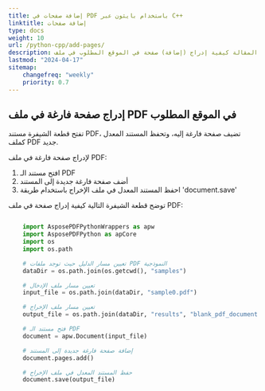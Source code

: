 ```yaml
---
title: إضافة صفحات في PDF باستخدام بايثون عبر C++
linktitle: إضافة صفحات
type: docs
weight: 10
url: /python-cpp/add-pages/
description: تعلمك هذه المقالة كيفية إدراج (إضافة) صفحة في الموقع المطلوب في ملف PDF باستخدام بايثون عبر C++.
lastmod: "2024-04-17"
sitemap:
    changefreq: "weekly"
    priority: 0.7
---
```


## إدراج صفحة فارغة في ملف PDF في الموقع المطلوب

تفتح قطعة الشيفرة مستند PDF، تضيف صفحة فارغة إليه، وتحفظ المستند المعدل كملف PDF جديد.

لإدراج صفحة فارغة في ملف PDF:

1. افتح مستند الـ PDF
1. أضف صفحة فارغة جديدة إلى المستند
1. احفظ المستند المعدل في ملف الإخراج باستخدام طريقة 'document.save'

توضح قطعة الشيفرة التالية كيفية إدراج صفحة في ملف PDF:

```python

    import AsposePDFPythonWrappers as apw
    import AsposePDFPython as apCore
    import os
    import os.path

    # تعيين مسار الدليل حيث توجد ملفات PDF النموذجية
    dataDir = os.path.join(os.getcwd(), "samples")

    # تعيين مسار ملف الإدخال
    input_file = os.path.join(dataDir, "sample0.pdf")

    # تعيين مسار ملف الإخراج
    output_file = os.path.join(dataDir, "results", "blank_pdf_document.pdf")

    # فتح مستند الـ PDF
    document = apw.Document(input_file)

    # إضافة صفحة فارغة جديدة إلى المستند
    document.pages.add()

    # حفظ المستند المعدل في ملف الإخراج
    document.save(output_file)
```